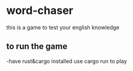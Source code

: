 # word-chaser
this is a game to test your english knowledge  
## to run the game 
-have rust&cargo installed 
use cargo run to play
